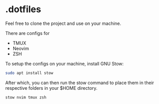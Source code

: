 # .dotfiles

Feel free to clone the project and use on your machine.

There are configs for

- TMUX
- Neovim
- ZSH

To setup the configs on your machine, install GNU Stow:

```bash
sudo apt install stow
```

After which, you can then run the stow command to place them in their respective
folders in your $HOME directory.

```bash
stow nvim tmux zsh
```
